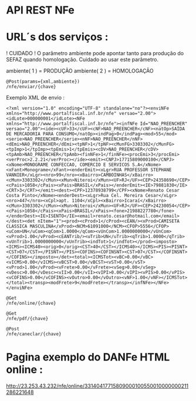 API REST NFe
=======

URL´s dos serviços :
=======

! CUIDADO ! O parâmetro ambiente pode apontar tanto para produção do SEFAZ quando homologação. Cuidado ao usar este parâmetro.

ambiente( 1 ) = PRODUÇÃO
ambiente( 2 ) = HOMOLOGAÇÃO

```
@Post(params={xml,ambiente})
/nfe/enviar/{chave}
```
Exemplo XML de envio :

```
<?xml version="1.0" encoding="UTF-8" standalone="no"?><enviNFe xmlns="http://www.portalfiscal.inf.br/nfe" versao="2.00"><idLote>000000001</idLote><NFe xmlns="http://www.portalfiscal.inf.br/nfe"><infNFe Id="NAO_PREENCHER" versao="2.00"><ide><cUF>33</cUF><cNF>NAO_PREENCHER</cNF><natOp>SAÍDA DE MERCADORIA PARA CONSUMO</natOp><indPag>0</indPag><mod>55</mod><serie>NAO_PREENCHER</serie><nNF>NAO_PREENCHER</nNF><dEmi>NAO_PREENCHER</dEmi><tpNF>1</tpNF><cMunFG>3303302</cMunFG><tpImp>1</tpImp><tpEmis>1</tpEmis><cDV>NAO_PREENCHER</cDV><tpAmb>NAO_PREENCHER</tpAmb><finNFe>1</finNFe><procEmi>3</procEmi><verProc>2.2.21</verProc></ide><emit><CNPJ>17715809000100</CNPJ><xNome>MONOGRAME CONFECCAO, COMERCIO E SERVICOS S.A</xNome><xFant>Monograme</xFant><enderEmit><xLgr>RUA PROFESSOR STEPHANE VANNIER</xLgr><nro>99</nro><xBairro>CAMBOINHAS</xBairro><cMun>3303302</cMun><xMun>Niteroi</xMun><UF>RJ</UF><CEP>24358690</CEP><cPais>1058</cPais><xPais>BRASIL</xPais></enderEmit><IE>79881830</IE><CRT>3</CRT></emit><dest><CPF>12378938799</CPF><xNome>Renato Cesar Costa Pinto</xNome><enderDest><xLgr>Rua Cel. Moreira Cesar</xLgr><nro>447</nro><xCpl>apt. 1104</xCpl><xBairro>Icaraí</xBairro><cMun>3303302</cMun><xMun>Niteroi</xMun><UF>RJ</UF><CEP>24230054</CEP><cPais>1058</cPais><xPais>BRASIL</xPais><fone>21988227780</fone></enderDest><IE>ISENTO</IE><email>renato.cesar@hotmail.com</email></dest><det nItem="1"><prod><cProd>1</cProd><cEAN/><xProd>CAMISETA CLASSICA MASCULINA</xProd><NCM>61091000</NCM><CFOP>5556</CFOP><uCom>UN</uCom><qCom>1.0000</qCom><vUnCom>1.0000000000</vUnCom><vProd>1.00</vProd><cEANTrib/><uTrib>UN</uTrib><qTrib>1.0000</qTrib><vUnTrib>1.0000000000</vUnTrib><indTot>1</indTot></prod><imposto><ICMS><ICMS40><orig>0</orig><CST>40</CST></ICMS40></ICMS><PIS><PISNT><CST>07</CST></PISNT></PIS><COFINS><COFINSNT><CST>07</CST></COFINSNT></COFINS></imposto></det><total><ICMSTot><vBC>0.00</vBC><vICMS>0.00</vICMS><vBCST>0.00</vBCST><vST>0.00</vST><vProd>1.00</vProd><vFrete>0.00</vFrete><vSeg>0.00</vSeg><vDesc>0.00</vDesc><vII>0.00</vII><vIPI>0.00</vIPI><vPIS>0.00</vPIS><vCOFINS>0.00</vCOFINS><vOutro>0.00</vOutro><vNF>1.00</vNF></ICMSTot></total><transp><modFrete>9</modFrete></transp></infNFe></NFe></enviNFe>
```

```
@Get
/nfe/online/{chave}
```

```
@Get
/nfe/pdf/{chave}
```

```
@Post
/nfe/caneclar/{chave}
```


Pagina exemplo do DANFe HTML online :
=======

http://23.253.43.232/nfe/online/33140417715809000100550010000000211286221648

